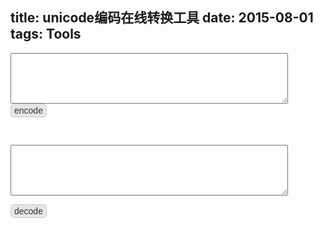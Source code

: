 title: unicode编码在线转换工具
date: 2015-08-01
tags: Tools
---
<div>
<textarea id="encode" style="width: 88%;" rows="5"></textarea>
<button id="btnEncode" style="border: 1px solid #ccc; background-color:#e6e6e6; border-radius: 5px; padding: 2px 5px; font-size: 14px; color: #333;">encode</button><p id="encode_result" style="word-break: break-all;"></p>

<textarea id="decode" style="margin-top: 30px; width: 88%;" rows="5"></textarea>
<button id="btnDecode" style="border: 1px solid #ccc; background-color:#e6e6e6; border-radius: 5px; padding: 2px 5px; font-size: 14px; color: #333;">decode</button><p id="decode_result" style="word-break: break-all;"></p>
</div>

<script type="text/javascript">
    $(function(){
        var $decode = $("#decode"), $decode_result = $("#decode_result"),
            $encode = $("#encode"), $encode_result = $("#encode_result");

        $("#btnEncode").on("click", function(){
            //$encode_result.text(escape($encode.val()).replace(/%u/g, '\\u'));
            var text = $encode.val(), len = text.length, results = [];
            while(len){
                results.unshift(
                    '\\u' +
                    ('000' + text.charCodeAt(--len).toString(16)).slice(-4)
                );
            }
            $encode_result.text(results.join(''));
        });

        $("#btnDecode").on("click", function(){
            $decode_result.text(unescape($decode.val().replace(/\\u/g, '%u')));
        });
    });
</script>